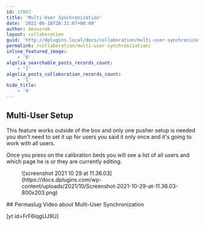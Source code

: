 ```yaml
---
id: 17867
title: 'Multi-User Synchronization'
date: '2021-06-18T20:31:07+00:00'
author: devusrmk
layout: collaboration
guid: 'http://dplugins.local/docs/collaboration/multi-user-synchronization/'
permalink: /collaboration/multi-user-synchronization/
inline_featured_image:
    - '0'
algolia_searchable_posts_records_count:
    - '1'
algolia_posts_collaboration_records_count:
    - '1'
hide_title:
    - '0'
---
```


## Multi-User Setup

This feature works outside of the box and only one pusher setup is needed you don't need to set it up for users you said it only once and it's going to work with all users.

Once you press on the calibration beds you will see a list of all users and which page he is or they are currently editing.

<figure class="wp-block-image size-large">![screenshot 2021 10 29 at 11.36.03](https://docs.dplugins.com/wp-content/uploads/2021/10/Screenshot-2021-10-29-at-11.36.03-800x203.png)</figure>## Permaslug Video about Multi-User Synchronization

\[yt id=FrF6IqgUJ9U\]